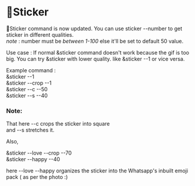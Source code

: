 # 💫Sticker

💫Sticker command is now updated. You can use
sticker --number to get sticker in different qualities.<br>
*note* : number must be *between 1-100* else it'll be set to default 50 value.<br>

Use case : If normal &sticker command doesn't work because the gif is too big. You can try &sticker with lower quality. like &sticker --1
or vice versa.<br>

Example command :<br>
&sticker --1<br>
&sticker --crop --1<br>
&sticker --c --50<br>
&sticker --s --40<br>

### Note:<br>
That here --c crops the sticker into square<br>
and --s stretches it.<br>

Also,

&sticker --love --crop --70<br>
&sticker --happy --40<br>

here --love --happy organizes the sticker into the Whatsapp's inbuilt emoji pack
( as per the photo :)
